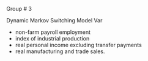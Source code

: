 
Group # 3

Dynamic Markov Switching Model Var
- non-farm payroll employment
- index of industrial production
- real personal income excluding transfer payments
- real manufacturing and trade sales.


